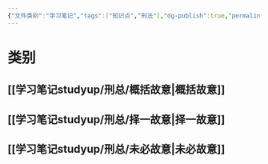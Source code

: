 ```yaml
---
{"文件类别":"学习笔记","tags":["知识点","刑法"],"dg-publish":true,"permalink":"/学习笔记studyup/刑总/不确定故意/","dgPassFrontmatter":true,"created":"2024-11-02T17:28:52.914+08:00","updated":"2024-11-02T17:29:18.984+08:00"}
---
```


# 类别
## [[学习笔记studyup/刑总/概括故意\|概括故意]]
## [[学习笔记studyup/刑总/择一故意\|择一故意]]
## [[学习笔记studyup/刑总/未必故意\|未必故意]]